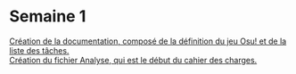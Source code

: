 # Semaine 1  
[Création de la documentation, composé de la définition du jeu Osu! et de la liste des tâches.](documentatation.odt)  
[Création du fichier Analyse, qui est le début du cahier des charges.](analyse.odt)  
